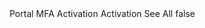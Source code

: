 <?xml version="1.0" encoding="UTF-8"?>
<CustomMetadata xmlns="http://soap.sforce.com/2006/04/metadata">
    <label>Portal MFA Activation Activation See All</label>
    <protected>false</protected>
</CustomMetadata>
